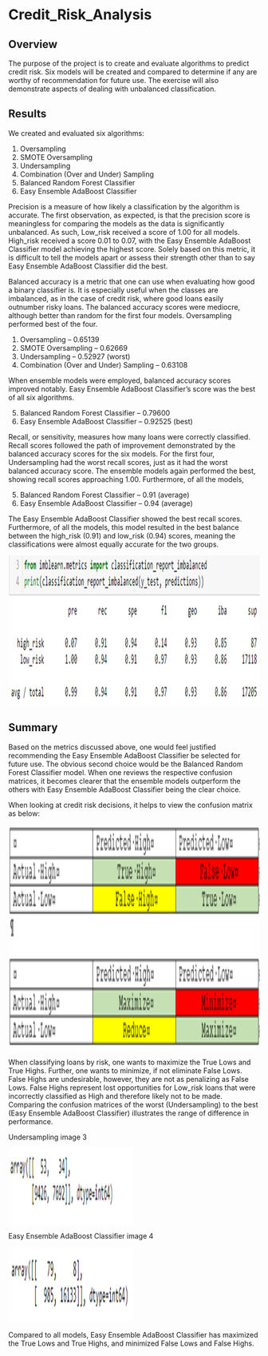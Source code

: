 # Credit_Risk_Analysis


## Overview 

The purpose of the project is to create and evaluate algorithms to predict credit risk.  Six models will be created and compared to determine if any are worthy of recommendation for future use.  The exercise will also demonstrate aspects of dealing with unbalanced classification. 


## Results

We created and evaluated six algorithms:

1. Oversampling
2. SMOTE Oversampling
3. Undersampling
4. Combination (Over and Under) Sampling
5. Balanced Random Forest Classifier
6. Easy Ensemble AdaBoost Classifier

Precision is a measure of how likely a classification by the algorithm is accurate.  The first observation, as expected, is that the precision score is meaningless for comparing the models as the data is significantly unbalanced.  As such, Low_risk received a score of 1.00 for all models. High_risk received a score 0.01 to 0.07, with the Easy Ensemble AdaBoost Classifier model achieving the highest score.  Solely based on this metric, it is difficult to tell the models apart or assess their strength other than to say Easy Ensemble AdaBoost Classifier did the best.

Balanced accuracy is a metric that one can use when evaluating how good a binary classifier is.  It is especially useful when the classes are imbalanced, as in the case of credit risk, where good loans easily outnumber risky loans.  The balanced accuracy scores were mediocre, although better than random for the first four models.  Oversampling performed best of the four.

1. Oversampling – 0.65139 
2. SMOTE Oversampling – 0.62669 
3. Undersampling – 0.52927 (worst)
4. Combination (Over and Under) Sampling – 0.63108

When ensemble models were employed, balanced accuracy scores improved notably.  Easy Ensemble AdaBoost Classifier’s score was the best of all six algorithms. 

5. Balanced Random Forest Classifier – 0.79600
6. Easy Ensemble AdaBoost Classifier – 0.92525 (best)


Recall, or sensitivity, measures how many loans were correctly classified.  Recall scores followed the path of improvement demonstrated by the balanced accuracy scores for the six models.  For the first four, Undersampling had the worst recall scores, just as it had the worst balanced accuracy score.  The ensemble models again performed the best, showing recall scores approaching 1.00.  Furthermore, of all the models, 

5. Balanced Random Forest Classifier – 0.91 (average)
6. Easy Ensemble AdaBoost Classifier – 0.94 (average)

The Easy Ensemble AdaBoost Classifier showed the best recall scores.  Furthermore, of all the models, this model resulted in the best balance between the high_risk (0.91) and low_risk (0.94) scores, meaning the classifications were almost equally accurate for the two groups.

<p align="center">
 <img src="https://github.com/honoruru/Credit_Risk_Analysis/blob/main/images/Picture1.png" width="700" height="300" />
</p>
 

## Summary

Based on the metrics discussed above, one would feel justified recommending the Easy Ensemble AdaBoost Classifier be selected for future use.  The obvious second choice would be the Balanced Random Forest Classifier model.  When one reviews the respective confusion matrices, it becomes clearer that the ensemble models outperform the others with Easy Ensemble AdaBoost Classifier being the clear choice.

When looking at credit risk decisions, it helps to view the confusion matrix as below:

<p align="center">
 <img src="https://github.com/honoruru/Credit_Risk_Analysis/blob/main/images/Picture2.png" width="700" height="450" />
</p>

When classifying loans by risk, one wants to maximize the True Lows and True Highs.  Further, one wants to minimize, if not eliminate False Lows.  False Highs are undesirable, however, they are not as penalizing as False Lows.  False Highs represent lost opportunities for Low_risk loans that were incorrectly classified as High and therefore likely not to be made.  Comparing the confusion matrices of the worst (Undersampling) to the best (Easy Ensemble AdaBoost Classifier) illustrates the range of difference in performance. 

Undersampling
 image 3 
<p>
 <img src="https://github.com/honoruru/Credit_Risk_Analysis/blob/main/images/Picture3.png" width="250" height="150" />
</p>

Easy Ensemble AdaBoost Classifier
 image 4
<p>
 <img src="https://github.com/honoruru/Credit_Risk_Analysis/blob/main/images/Picture4.png" width="250" height="150" />
</p>

Compared to all models, Easy Ensemble AdaBoost Classifier has maximized the True Lows and True Highs, and minimized False Lows and False Highs. 

